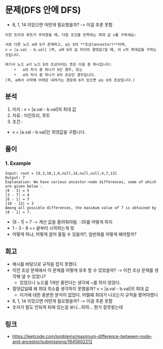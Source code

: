 # 문제(DFS 안에 DFS)
- 8, 1, 14 이었으면 어떤게 필요했을까? -> 이걸 추론 못함

~~~text
이진 트리의 루트가 주어졌을 때, 다음 조건을 만족하는 최대 값 v를 구하세요:

서로 다른 노드 a와 b가 존재하고, a는 b의 **조상(ancestor)**이며,
v = |a.val - b.val| (즉, a와 b의 값 차이의 절댓값)일 때, 이 v의 최대값을 구하는 것입니다.

여기서 노드 a가 노드 b의 조상이라는 뜻은 다음 중 하나입니다:
	•	a의 자식 중 하나가 b인 경우, 또는
	•	a의 자식 중 하나가 b의 조상인 경우입니다.
(즉, a에서 시작해 아래로 내려가는 경로에 b가 있으면 a는 b의 조상입니다.)
~~~

## 분석
1. 미지 : v = |a.val - b.val|의 최대 값
2. 자료 : 이진트리, 루트
3. 조건 : 
- v = |a.val - b.val|인 최댓값을 구합니다. 


## 풀이

### 1. Example
~~~text
Input: root = [8,3,10,1,6,null,14,null,null,4,7,13]
Output: 7
Explanation: We have various ancestor-node differences, some of which are given below :
|8 - 3| = 5
|3 - 7| = 4
|8 - 1| = 7
|10 - 13| = 3
Among all possible differences, the maximum value of 7 is obtained by |8 - 1| = 7.
~~~

- |8 - 1| = 7 -> 계산 값을 올려줘야됨. -35를 어떻게 하지 
- 1 - 3 - 8  => 끝부터 시작하는게 맞
- 어떻게 하냐, 어떻게 끌어 올릴 수 있을까?, 일반화를 어떻게 해야할까?    

## 회고 
- 예시를 바탕으로 규칙을  잡지 못했다. 
- 이전 조상 문제에서 이 문제를 어떻게 유추 할 수 있었을까? -> 이전 조상 문제를 생각해 낼 수 있었나?
  - 있었으나 노드를 1개만 올린다는 생각에 ~를 하지 않았다. 
- 절댓값일떄 왜 최대 최소를 생각하지 못했을까?  v = |a.val - b.val|의 최대 값 
  - 이거에 대한 충분한 분석이 없었다. 어떨떄 최대가 나오는지 규칙을 봤어야했다
- 8, 1, 14 이었으면 어떤게 필요했을까? -> 이걸 추론 못함
- 숫자가 말도 안되게 뒤에 있는걸 보니...하하... 뭔가 잘못됬는데

## 링크
- https://leetcode.com/problems/maximum-difference-between-node-and-ancestor/submissions/1645602212
